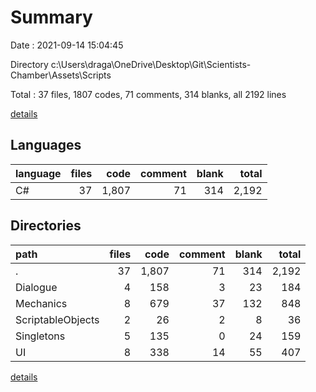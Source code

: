 # Summary

Date : 2021-09-14 15:04:45

Directory c:\Users\draga\OneDrive\Desktop\Git\Scientists-Chamber\Assets\Scripts

Total : 37 files,  1807 codes, 71 comments, 314 blanks, all 2192 lines

[details](details.md)

## Languages
| language | files | code | comment | blank | total |
| :--- | ---: | ---: | ---: | ---: | ---: |
| C# | 37 | 1,807 | 71 | 314 | 2,192 |

## Directories
| path | files | code | comment | blank | total |
| :--- | ---: | ---: | ---: | ---: | ---: |
| . | 37 | 1,807 | 71 | 314 | 2,192 |
| Dialogue | 4 | 158 | 3 | 23 | 184 |
| Mechanics | 8 | 679 | 37 | 132 | 848 |
| ScriptableObjects | 2 | 26 | 2 | 8 | 36 |
| Singletons | 5 | 135 | 0 | 24 | 159 |
| UI | 8 | 338 | 14 | 55 | 407 |

[details](details.md)